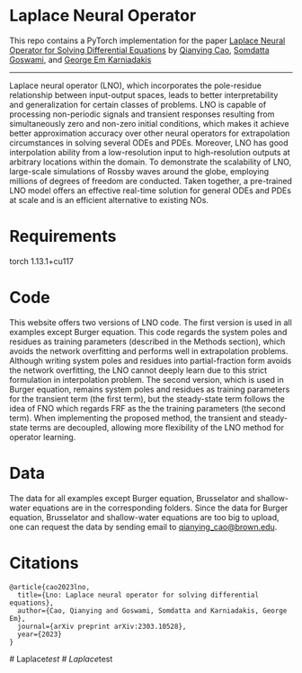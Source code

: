 # Laplace Neural Operator

This repo contains a PyTorch implementation for the paper [Laplace Neural Operator for Solving Differential Equations](https://arxiv.org/abs/2303.10528)
by [Qianying Cao](https://scholar.google.com/citations?user=OrdbclEAAAAJ&hl=en&oi=sra), [Somdatta Goswami](https://scholar.google.com/citations?user=GaKrpSkAAAAJ&hl=en&oi=sra), and [George Em Karniadakis](https://scholar.google.com/citations?user=yZ0-ywkAAAAJ&hl=en&oi=sra)

---

Laplace neural operator (LNO), which incorporates the pole-residue relationship between input-output spaces, leads to better interpretability and generalization for certain classes of problems. LNO is capable of processing non-periodic signals and transient responses resulting from simultaneously zero and non-zero initial conditions, which makes it achieve better approximation accuracy over other neural operators for extrapolation circumstances in solving several ODEs and PDEs. Moreover, LNO has good interpolation ability from a low-resolution input to high-resolution outputs at arbitrary locations within the domain. To demonstrate the scalability of LNO, large-scale simulations of Rossby waves around the globe, employing millions of degrees of freedom are conducted. Taken together, a pre-trained LNO model offers an effective real-time solution for general ODEs and PDEs at scale and is an efficient alternative to existing NOs.

# Requirements
torch                1.13.1+cu117


# Code
This website offers two versions of LNO code. The first version is used in all examples except Burger equation. This code regards the system poles and residues as training parameters (described in the Methods section), which avoids the network overfitting and performs well in extrapolation problems.  Although writing system poles and residues into partial-fraction form avoids the network overfitting, the LNO cannot deeply learn due to this strict formulation in interpolation problem. The second version, which is used in Burger equation, remains system poles and residues as training parameters for the transient term (the first term), but the steady-state term follows the idea of FNO which regards FRF as the the training parameters (the second term). When implementing the proposed method, the transient and steady-state terms are decoupled, allowing more flexibility of the LNO method for operator learning.

# Data
The data for all examples except Burger equation, Brusselator and shallow-water equations are in the corresponding folders. Since the data for Burger equation, Brusselator and shallow-water equations are too big to upload, one can request the data by sending email to qianying_cao@brown.edu.


# Citations
```
@article{cao2023lno,
  title={Lno: Laplace neural operator for solving differential equations},
  author={Cao, Qianying and Goswami, Somdatta and Karniadakis, George Em},
  journal={arXiv preprint arXiv:2303.10528},
  year={2023}
}
```
#   L a p l a c e _ t e s t  
 #   L a p l a c e _ t e s t  
 